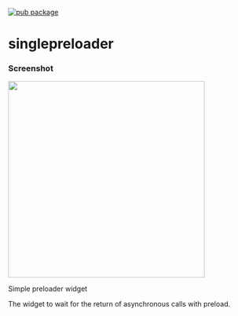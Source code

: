 [![pub package](https://img.shields.io/pub/v/singlepreloader.svg)](https://pub.dev/packages/singlepreloader)

# singlepreloader

### Screenshot

<img src="https://leonardopinho.com/singlepreloader/plugin_preloader_2.gif" height="400em" />

Simple preloader widget

The widget to wait for the return of asynchronous calls with preload.
